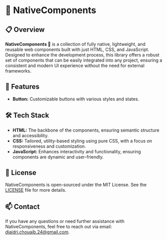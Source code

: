 # 🧩 NativeComponents

## 📋 Overview

**NativeComponents 🧩** is a collection of fully native, lightweight, and reusable web components built with just HTML, CSS, and JavaScript. Designed to enhance the development process, this library offers a robust set of components that can be easily integrated into any project, ensuring a consistent and modern UI experience without the need for external frameworks.

## 🌟 Features

- **Button:** Customizable buttons with various styles and states.

## 🛠️ Tech Stack

- **HTML:** The backbone of the components, ensuring semantic structure and accessibility.
- **CSS:** Tailored, utility-based styling using pure CSS, with a focus on responsiveness and customization.
- **JavaScript:** Enhances interactivity and functionality, ensuring components are dynamic and user-friendly.

## 📑 License

NativeComponents is open-sourced under the MIT License. See the [LICENSE](LICENSE) file for more details.

## 📫 Contact

If you have any questions or need further assistance with NativeComponents, feel free to reach out via email: [djaidri.chouaib.24@gmail.com](mailto:djaidri.chouaib.24@gmail.com).

